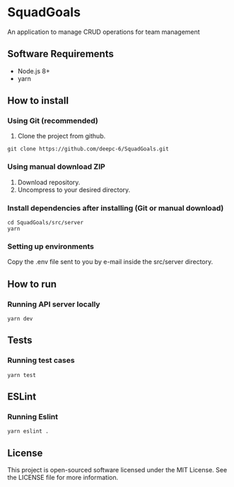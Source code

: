 # SquadGoals
An application to manage CRUD operations for team management

## Software Requirements
- Node.js 8+
- yarn

## How to install
### Using Git (recommended)
1. Clone the project from github.
```
git clone https://github.com/deepc-6/SquadGoals.git
```
### Using manual download ZIP
1. Download repository.
2. Uncompress to your desired directory.
### Install dependencies after installing (Git or manual download)
```
cd SquadGoals/src/server
yarn
```
### Setting up environments
Copy the .env file sent to you by e-mail inside the src/server directory.

## How to run
### Running API server locally
```
yarn dev
```

## Tests
### Running test cases
```
yarn test
```

## ESLint
### Running Eslint
```
yarn eslint .
```

## License
This project is open-sourced software licensed under the MIT License. See the LICENSE file for more information.
